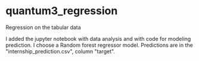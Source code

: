 # quantum3_regression
Regression on the tabular data

I added the jupyter notebook with data analysis and with code for modeling prediction.
I choose a Random forest regressor model. 
Predictions are in the "internship_prediction.csv", column "target".
